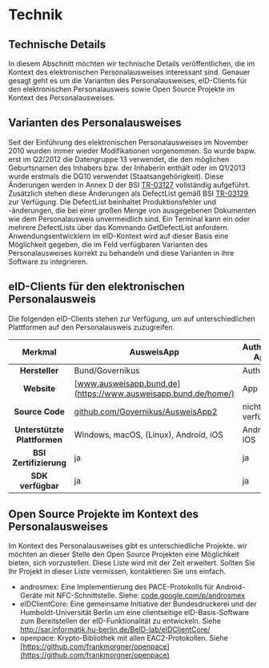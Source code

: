# Technik
## Technische Details
In diesem Abschnitt möchten wir technische Details veröffentlichen, die im Kontext des elektronischen Personalausweises interessant sind. Genauer gesagt geht es um die Varianten des Personalausweises, eID-Clients für den elektronischen Personalausweis sowie Open Source Projekte im Kontext des Personalausweises. 

## Varianten des Personalausweises
Seit der Einführung des elektronischen Personalausweises im November 2010 wurden immer wieder Modifikationen vorgenommen. So wurde bspw. erst im Q2/2012 die Datengruppe 13 verwendet, die den möglichen Geburtsnamen des Inhabers bzw. der Inhaberin enthält oder im Q1/2013 wurde erstmals die DG10 verwendet (Staatsangehörigkeit). Diese Änderungen werden in Annex D der BSI [TR-03127](https://www.bsi.bund.de/DE/Themen/Unternehmen-und-Organisationen/Standards-und-Zertifizierung/Technische-Richtlinien/TR-nach-Thema-sortiert/tr03127/TR-03127_node.html) vollständig aufgeführt. Zusätzlich stehen diese Änderungen als DefectList gemäß BSI [TR-03129](https://www.bsi.bund.de/DE/Themen/Unternehmen-und-Organisationen/Standards-und-Zertifizierung/Technische-Richtlinien/TR-nach-Thema-sortiert/tr03129/TR-03129_node.html) zur Verfügung. Die DefectList beinhaltet Produktionsfehler und -änderungen, die bei einer großen Menge von ausgegebenen Dokumenten wie dem Personalausweis unvermeidlich sind. Ein Terminal kann ein oder mehrere DefectLists über das Kommando GetDefectList anfordern. Anwendungsentwicklern im eID-Kontext wird auf dieser Basis eine Möglichkeit gegeben, die im Feld verfügbaren Varianten des Personalausweises korrekt zu behandeln und diese Varianten in ihre Software zu integrieren. 

## eID-Clients für den elektronischen Personalausweis
Die folgenden eID-Clients stehen zur Verfügung, um auf unterschiedlichen Plattformen auf den Personalausweis zuzugreifen.

| Merkmal | AusweisApp | Authada-App | Open eID Client |
| :------: | -------- | -------- |-------- |
| **Hersteller** | Bund/Governikus | Authada | ecsec |
| **Website** | [www.ausweisapp.bund.de](https://www.ausweisapp.bund.de/home/) | App Store | [www.openecard.org](https://www.openecard.org/startseite/) |
| **Source Code** |	[github.com/Governikus/AusweisApp2](https://github.com/Governikus/AusweisApp2) | nicht verfügbar | [github.com/ecsec/open-ecard](https://github.com/ecsec/open-ecard) |
| **Unterstützte Plattformen** | Windows, macOS, (Linux), Android, iOS | Android, iOS | Windows, Android, iOS |
| **BSI Zertifizierung** | ja | ja | ja |
| **SDK verfügbar** | ja | ja | nein |

## Open Source Projekte im Kontext des Personalausweises
Im Kontext des Personalausweises gibt es unterschiedliche Projekte. wir möchten an dieser Stelle den Open Source Projekten eine Möglichkeit bieten, sich vorzustellen. Diese Liste wird mit der Zeit erweitert. Sollten Sie Ihr Projekt in dieser Liste vermissen, kontaktieren Sie uns einfach.

* androsmex: Eine Implementierung des PACE-Protokolls für Android-Geräte mit NFC-Schnittstelle. Siehe: [code.google.com/p/androsmex ](https://github.com/tsenger/androsmex)
* eIDClientCore: Eine gemeinsame Initiative der Bundesdruckerei und der Humboldt-Universität Berlin um eine clientseitige eID-Basis-Software zum Bereitstellen der eID-Funktionalität zu entwickeln. Siehe http://sar.informatik.hu-berlin.de/BeID-lab/eIDClientCore/
* openpace: Krypto-Bibliothek mit allen EAC2-Protokollen. Siehe [https://github.com/frankmorgner/openpace](https://github.com/frankmorgner/openpace)


